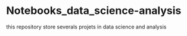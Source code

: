 # Notebooks_data_science-analysis
this repository store severals projets in data science and analysis
